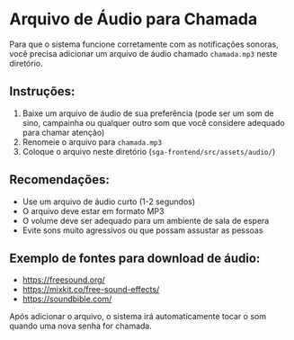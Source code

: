 # Arquivo de Áudio para Chamada

Para que o sistema funcione corretamente com as notificações sonoras, você precisa adicionar um arquivo de áudio chamado `chamada.mp3` neste diretório.

## Instruções:

1. Baixe um arquivo de áudio de sua preferência (pode ser um som de sino, campainha ou qualquer outro som que você considere adequado para chamar atenção)
2. Renomeie o arquivo para `chamada.mp3`
3. Coloque o arquivo neste diretório (`sga-frontend/src/assets/audio/`)

## Recomendações:

- Use um arquivo de áudio curto (1-2 segundos)
- O arquivo deve estar em formato MP3
- O volume deve ser adequado para um ambiente de sala de espera
- Evite sons muito agressivos ou que possam assustar as pessoas

## Exemplo de fontes para download de áudio:

- https://freesound.org/
- https://mixkit.co/free-sound-effects/
- https://soundbible.com/

Após adicionar o arquivo, o sistema irá automaticamente tocar o som quando uma nova senha for chamada. 